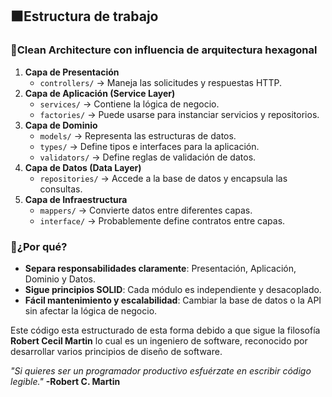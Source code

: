## ⬛Estructura de trabajo
### **🔹Clean Architecture** con influencia de **arquitectura hexagonal**

1.  **Capa de Presentación**
	- `controllers/` → Maneja las solicitudes y respuestas HTTP.
2.  **Capa de Aplicación (Service Layer)**
	- `services/` → Contiene la lógica de negocio.
	- `factories/` → Puede usarse para instanciar servicios y repositorios.
3. **Capa de Dominio**
	- `models/` → Representa las estructuras de datos.
	- `types/` → Define tipos e interfaces para la aplicación.
	- `validators/` → Define reglas de validación de datos.
4. **Capa de Datos (Data Layer)**
	- `repositories/` → Accede a la base de datos y encapsula las consultas.
5. **Capa de Infraestructura**
	- `mappers/` → Convierte datos entre diferentes capas.
	- `interface/` → Probablemente define contratos entre capas.
### **🔹¿Por qué?**

*  **Separa responsabilidades claramente**: Presentación, Aplicación, Dominio y Datos.
*  **Sigue principios SOLID**: Cada módulo es independiente y desacoplado.
* **Fácil mantenimiento y escalabilidad**: Cambiar la base de datos o la API sin afectar la lógica de negocio.

Este código esta estructurado de esta forma debido a que sigue la filosofía **Robert Cecil Martin** lo cual es un ingeniero de software, reconocido por desarrollar varios principios de diseño de software.

 _"Si quieres ser un programador productivo esfuérzate en escribir código legible."_
	**-Robert C. Martin**